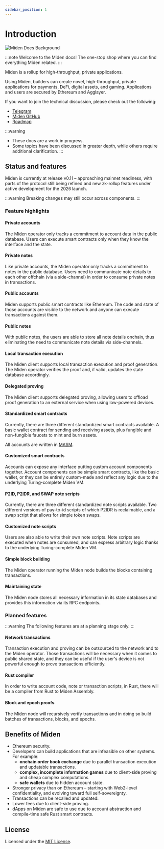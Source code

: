```yaml
---
sidebar_position: 1
---
```


# Introduction

![Miden Docs Background](/img/docs-background.png)

:::note
Welcome to the Miden docs! The one-stop shop where you can find everything Miden related.
:::

Miden is a rollup for high-throughput, private applications.

Using Miden, builders can create novel, high-throughput, private applications for payments, DeFi, digital assets, and gaming. Applications and users are secured by Ethereum and Agglayer.

If you want to join the technical discussion, please check out the following:

- [Telegram](https://t.me/BuildOnMiden)
- [Miden GitHub](https://github.com/0xMiden)
- [Roadmap](https://miden.xyz/roadmap)

:::warning
- These docs are a work in progress.
- Some topics have been discussed in greater depth, while others require additional clarification.
:::

## Status and features

Miden is currently at release v0.11 – approaching mainnet readiness, with parts of the protocol still being refined and new zk-rollup features under active development for the 2026 launch.

:::warning
Breaking changes may still occur across components.
:::

### Feature highlights

#### Private accounts

The Miden operator only tracks a commitment to account data in the public database. Users can execute smart contracts only when they know the interface and the state.

#### Private notes

Like private accounts, the Miden operator only tracks a commitment to notes in the public database. Users need to communicate note details to each other offchain (via a side-channel) in order to consume private notes in transactions.

#### Public accounts

Miden supports public smart contracts like Ethereum. The code and state of those accounts are visible to the network and anyone can execute transactions against them.

#### Public notes

With public notes, the users are able to store all note details onchain, thus eliminating the need to communicate note details via side-channels.

#### Local transaction execution

The Miden client supports local transaction execution and proof generation. The Miden operator verifies the proof and, if valid, updates the state database accordingly.

#### Delegated proving

The Miden client supports delegated proving, allowing users to offload proof generation to an external service when using low-powered devices.

#### Standardized smart contracts

Currently, there are three different standardized smart contracts available. A basic wallet contract for sending and receiving assets, plus fungible and non-fungible faucets to mint and burn assets.

All accounts are written in [MASM](https://0xmiden.github.io/miden-vm/user_docs/assembly/main.html).

#### Customized smart contracts

Accounts can expose any interface putting custom account components together. Account components can be simple smart contracts, like the basic wallet, or they can be entirely custom-made and reflect any logic due to the underlying Turing-complete Miden VM.

#### P2ID, P2IDR, and SWAP note scripts

Currently, there are three different standardized note scripts available. Two different versions of pay-to-id scripts of which P2IDR is reclaimable, and a swap script that allows for simple token swaps.

#### Customized note scripts

Users are also able to write their own note scripts. Note scripts are executed when notes are consumed, and can express arbitrary logic thanks to the underlying Turing-complete Miden VM.

#### Simple block building

The Miden operator running the Miden node builds the blocks containing transactions.

#### Maintaining state

The Miden node stores all necessary information in its state databases and provides this information via its RPC endpoints.

### Planned features

:::warning
The following features are at a planning stage only.
:::

#### Network transactions

Transaction execution and proving can be outsourced to the network and to the Miden operator. Those transactions will be necessary when it comes to public shared state, and they can be useful if the user's device is not powerful enough to prove transactions efficiently.

#### Rust compiler

In order to write account code, note or transaction scripts, in Rust, there will be a compiler from Rust to Miden Assembly.

#### Block and epoch proofs

The Miden node will recursively verify transactions and in doing so build batches of transactions, blocks, and epochs.

## Benefits of Miden

- Ethereum security.
- Developers can build applications that are infeasible on other systems. For example:
  - **onchain order book exchange** due to parallel transaction execution and updatable transactions.
  - **complex, incomplete information games** due to client-side proving and cheap complex computations.
  - **safe wallets** due to hidden account state.
- Stronger privacy than on Ethereum – starting with Web2-level confidentiality, and evolving toward full self-sovereignty.
- Transactions can be recalled and updated.
- Lower fees due to client-side proving.
- dApps on Miden are safe to use due to account abstraction and compile-time safe Rust smart contracts.

## License

Licensed under the [MIT License](http://opensource.org/licenses/MIT).
